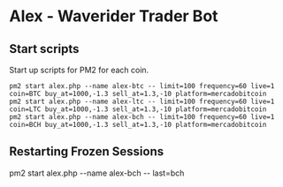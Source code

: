# Alex - Waverider Trader Bot


## Start scripts
Start up scripts for PM2 for each coin.

```
pm2 start alex.php --name alex-btc -- limit=100 frequency=60 live=1 coin=BTC buy_at=1000,-1.3 sell_at=1.3,-10 platform=mercadobitcoin
pm2 start alex.php --name alex-ltc -- limit=100 frequency=60 live=1 coin=LTC buy_at=1000,-1.3 sell_at=1.3,-10 platform=mercadobitcoin
pm2 start alex.php --name alex-bch -- limit=100 frequency=60 live=1 coin=BCH buy_at=1000,-1.3 sell_at=1.3,-10 platform=mercadobitcoin
```

## Restarting Frozen Sessions
pm2 start alex.php --name alex-bch -- last=bch